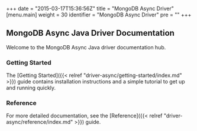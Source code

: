 +++
date = "2015-03-17T15:36:56Z"
title = "MongoDB Async Driver"
[menu.main]
  weight = 30
  identifier = "MongoDB Async Driver"
  pre = "<i class='fa fa-refresh'></i>"
+++

## MongoDB Async Java Driver Documentation

Welcome to the MongoDB Async Java driver documentation hub.

### Getting Started

The [Getting Started]({{< relref "driver-async/getting-started/index.md" >}}) guide contains installation instructions
and a simple tutorial to get up  and running quickly.

### Reference

For more detailed documentation, see the [Reference]({{< relref "driver-async/reference/index.md" >}}) guide.
